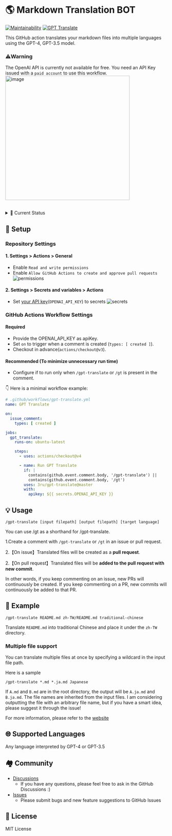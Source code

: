# 🌎 Markdown Translation BOT
[![Maintainability](https://api.codeclimate.com/v1/badges/a13ea4f37913ba6ba570/maintainability)](https://codeclimate.com/github/3ru/gpt-translate/maintainability)
[![GPT Translate](https://github.com/3ru/gpt-translate/actions/workflows/gpt-translate.yml/badge.svg)](https://github.com/3ru/gpt-translate/actions/workflows/gpt-translate.yml)

This GitHub action translates your markdown files into multiple languages using the GPT-4, GPT-3.5 model.

### ⚠️**Warning**
The OpenAI API is currently not available for free. You need an API Key issued with a `paid account` to use this workflow.  
<img width="387" alt="image" src="https://github.com/3ru/gpt-translate/assets/69892552/8c803edb-85ef-41ee-a4be-be52b3a30eba">

<br/>

<details><summary>🧐 Current Status</summary>
<p>

- The action supports translating **markdown(`.md`) and markdown-jsx(`.mdx`) files only**.

- The command can be executed exclusively by individuals with **write permissions to the repository**.

These limitations prevent API abuse by non-trusted parties.

</p>
</details> 

## 🔧 Setup

### Repository Settings

#### 1. Settings > Actions > General

- Enable `Read and write permissions`
- Enable `Allow GitHub Actions to create and approve pull requests`
  ![permissions](https://user-images.githubusercontent.com/69892552/228692074-d8d009a8-9272-4023-97b1-3cbc637d5d84.jpg)

#### 2. Settings > Secrets and variables > Actions

- Set [your API key](https://platform.openai.com/account/api-keys)(`OPENAI_API_KEY`) to secrets
  ![secrets](https://user-images.githubusercontent.com/69892552/228692421-22d7db33-4e32-4f28-b166-45b4d3ce2b11.jpg)


### GitHub Actions Workflow Settings

#### Required
- Provide the OPENAI_API_KEY as apiKey.
- Set `on` to trigger when a comment is created (`types: [ created ]`).
- Checkout in advance(`actions/checkout@v3`).

#### Recommended (To minimize unnecessary run time)
- Configure if to run only when `/gpt-translate` or `/gt` is present in the comment.


👇 Here is a minimal workflow example:
```yaml
# .github/workflows/gpt-translate.yml
name: GPT Translate

on:
  issue_comment:
    types: [ created ]

jobs:
  gpt_translate:
    runs-on: ubuntu-latest

    steps:
      - uses: actions/checkout@v4

      - name: Run GPT Translate
        if: |
          contains(github.event.comment.body, '/gpt-translate') || 
          contains(github.event.comment.body, '/gt')
        uses: 3ru/gpt-translate@master
        with:
          apikey: ${{ secrets.OPENAI_API_KEY }}
```


## 💡 Usage

```
/gpt-translate [input filepath] [output filepath] [target language] 
```
You can use /gt as a shorthand for /gpt-translate.

1.Create a comment with `/gpt-translate` or `/gt` in an issue or pull request.

2.【On issue】Translated files will be created as a **pull request**.

2.【On pull request】Translated files will be **added to the pull request with new commit**.

In other words, if you keep commenting on an issue, new PRs will continuously be created.
If you keep commenting on a PR, new commits will continuously be added to that PR.

## 📝 Example
```
/gpt-translate README.md zh-TW/README.md traditional-chinese
```
Translate `README.md` into traditional Chinese and place it under the `zh-TW` directory.

### Multiple file support

You can translate multiple files at once by specifying a wildcard in the input file path.

Here is a sample
```
/gpt-translate *.md *.ja.md Japanese
```
If `A.md` and `B.md` are in the root directory, the output will be `A.ja.md` and `B.ja.md`. The file names are inherited from the input files.
I am considering outputting the file with an arbitrary file name, but if you have a smart idea, please suggest it through the issue!

For more information, please refer to the [website](https://g-t.vercel.app/docs/references/path-builder)

## 🌐 Supported Languages
Any language interpreted by GPT-4 or GPT-3.5

## 🏘️ Community
- [Discussions](https://github.com/3ru/gpt-translate/discussions)
  - If you have any questions, please feel free to ask in the GitHub Discussions :)
- [Issues](https://github.com/3ru/gpt-translate/issues)
  - Please submit bugs and new feature suggestions to GitHub Issues

## 📃 License
MIT License
